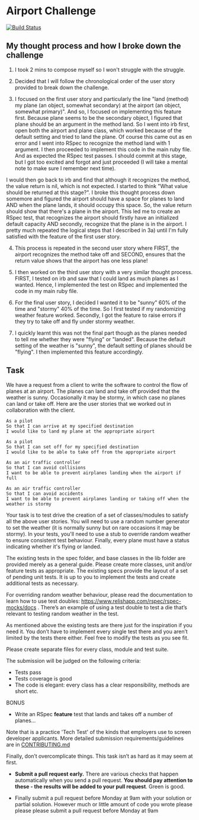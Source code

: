 Airport Challenge
=================
[![Build Status](https://travis-ci.org/makersacademy/airport_challenge.svg?branch=master)](https://travis-ci.org/makersacademy/airport_challenge)

My thought process and how I broke down the challenge
---------
1. I took 2 mins to compose myself so I won't struggle with the struggle.

2. Decided that I will follow the chronological order of the user story provided to break down the challenge.

3. I focused on the first user story and particularly the line "land (method) my plane (an object, somewhat secondary) at the airport (an object, somewhat primary)". And so, I focused on implementing this feature first. Because plane seems to be the secondary object, I figured that plane should be an argument in the method land. So I went into irb first, open both the airport and plane class, which worked because of the default setting and tried to land the plane. Of course this came out as en error and I went into RSpec to recognize the method land with 1 argument. I then proceeded to implement this code in the main ruby file. And as expected the RSpec test passes. I should commit at this stage, but I got too excited and forgot and just proceeded (I will take a mental note to make sure I remember next time).

  I would then go back to irb and find that although it recognizes the method, the value return is nil, which is not expected. I started to think "What value should be returned at this stage?". I broke this thought process down somemore and figured the airport should have a space for planes to land AND when the plane lands, it should occupy this space. So, the value return should show that there's a plane in the airport. This led me to create an RSpec test, that recognizes the airport should firstly have an initialized default capacity AND secondly, recognize that the plane is in the airport. I pretty much repeated the logical steps that I described in 3a) until I'm fully satisfied with the feature of the first user story.

4. This process is repeated in the second user story where FIRST, the airport recognizes the method take off and SECOND, ensures that the return value shows that the airport has one less plane!

5. I then worked on the third user story with a very similar thought process. FIRST, I tested on irb and saw that I could land as much planes as I wanted. Hence, I implemented the test on RSpec and implemented the code in my main ruby file.

6. For the final user story, I decided I wanted it to be "sunny" 60% of the time and "stormy" 40% of the time. So I first tested if my randomizing weather feature worked. Secondly, I got the feature to raise errors if they try to take off and fly under stormy weather.

7. I quickly learnt this was not the final part though as the planes needed to tell me whether they were "flying" or "landed". Because the default setting of the weather is "sunny", the default setting of planes should be "flying". I then implemented this feature accordingly.


Task
-----

We have a request from a client to write the software to control the flow of planes at an airport. The planes can land and take off provided that the weather is sunny. Occasionally it may be stormy, in which case no planes can land or take off.  Here are the user stories that we worked out in collaboration with the client.

```
As a pilot
So that I can arrive at my specified destination
I would like to land my plane at the appropriate airport

As a pilot
So that I can set off for my specified destination
I would like to be able to take off from the appropriate airport

As an air traffic controller
So that I can avoid collisions
I want to be able to prevent airplanes landing when the airport if full

As an air traffic controller
So that I can avoid accidents
I want to be able to prevent airplanes landing or taking off when the weather is stormy
```

Your task is to test drive the creation of a set of classes/modules to satisfy all the above user stories. You will need to use a random number generator to set the weather (it is normally sunny but on rare occasions it may be stormy). In your tests, you'll need to use a stub to override random weather to ensure consistent test behaviour. Finally, every plane must have a status indicating whether it's flying or landed.

The existing tests in the spec folder, and base classes in the lib folder are provided merely as a general guide.  Please create more classes, unit and/or feature tests as appropriate.  The existing specs provide the layout of a set of pending unit tests. It is up to you to implement the tests and create additional tests as necessary.

For overriding random weather behaviour, please read the documentation to learn how to use test doubles: https://www.relishapp.com/rspec/rspec-mocks/docs . There’s an example of using a test double to test a die that’s relevant to testing random weather in the test.

As mentioned above the existing tests are there just for the inspiration if you need it. You don’t have to implement every single test there and you aren’t limited by the tests there either. Feel free to modify the tests as you see fit.

Please create separate files for every class, module and test suite.

The submission will be judged on the following criteria:

* Tests pass
* Tests coverage is good
* The code is elegant: every class has a clear responsibility, methods are short etc.

BONUS
* Write an RSpec **feature** test that lands and takes off a number of planes...

Note that is a practice 'Tech Test' of the kinds that employers use to screen developer applicants.  More detailed submission requirements/guidelines are in [CONTRIBUTING.md](CONTRIBUTING.md)

Finally, don’t overcomplicate things. This task isn’t as hard as it may seem at first.

* **Submit a pull request early.**  There are various checks that happen automatically when you send a pull request.  **You should pay attention to these - the results will be added to your pull request**.  Green is good.

* Finally submit a pull request before Monday at 9am with your solution or partial solution.  However much or little amount of code you wrote please please please submit a pull request before Monday at 9am
